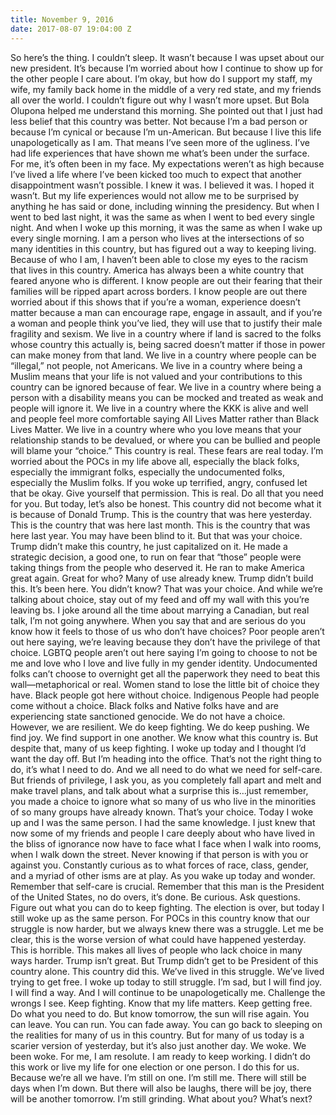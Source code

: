 ```yaml
---
title: November 9, 2016
date: 2017-08-07 19:04:00 Z
---
```


So here’s the thing. I couldn’t sleep. It wasn’t because I was upset about our new president. It’s because I’m worried about how I continue to show up for the other people I care about. I’m okay, but how do I support my staff, my wife, my family back home in the middle of a very red state, and my friends all over the world.
I couldn’t figure out why I wasn’t more upset. But Bola Olupona helped me understand this morning. She pointed out that I just had less belief that this country was better. Not because I’m a bad person or because I’m cynical or because I’m un-American. But because I live this life unapologetically as I am. That means I’ve seen more of the ugliness. I’ve had life experiences that have shown me what’s been under the surface. For me, it’s often been in my face. My expectations weren’t as high because I’ve lived a life where I’ve been kicked too much to expect that another disappointment wasn’t possible. I knew it was. I believed it was. I hoped it wasn’t. But my life experiences would not allow me to be surprised by anything he has said or done, including winning the presidency.
But when I went to bed last night, it was the same as when I went to bed every single night. And when I woke up this morning, it was the same as when I wake up every single morning. I am a person who lives at the intersections of so many identities in this country, but has figured out a way to keeping living. Because of who I am, I haven’t been able to close my eyes to the racism that lives in this country. America has always been a white country that feared anyone who is different. I know people are out their fearing that their families will be ripped apart across borders. I know people are out there worried about if this shows that if you’re a woman, experience doesn’t matter because a man can encourage rape, engage in assault, and if you’re a woman and people think you’ve lied, they will use that to justify their male fragility and sexism. We live in a country where if land is sacred to the folks whose country this actually is, being sacred doesn’t matter if those in power can make money from that land. We live in a country where people can be “illegal,” not people, not Americans. We live in a country where being a Muslim means that your life is not valued and your contributions to this country can be ignored because of fear. We live in a country where being a person with a disability means you can be mocked and treated as weak and people will ignore it. We live in a country where the KKK is alive and well and people feel more comfortable saying All Lives Matter rather than Black Lives Matter. We live in a country where who you love means that your relationship stands to be devalued, or where you can be bullied and people will blame your “choice.” This country is real. These fears are real today. I’m worried about the POCs in my life above all, especially the black folks, especially the immigrant folks, especially the undocumented folks, especially the Muslim folks. If you woke up terrified, angry, confused let that be okay. Give yourself that permission. This is real.
Do all that you need for you. But today, let’s also be honest.
This country did not become what it is because of Donald Trump. This is the country that was here yesterday. This is the country that was here last month. This is the country that was here last year. You may have been blind to it. But that was your choice. Trump didn’t make this country, he just capitalized on it. He made a strategic decision, a good one, to run on fear that “those” people were taking things from the people who deserved it. He ran to make America great again. Great for who? Many of use already knew. Trump didn’t build this. It’s been here. You didn’t know? That was your choice.
And while we’re talking about choice, stay out of my feed and off my wall with this you’re leaving bs. I joke around all the time about marrying a Canadian, but real talk, I’m not going anywhere. When you say that and are serious do you know how it feels to those of us who don’t have choices? Poor people aren’t out here saying, we’re leaving because they don’t have the privilege of that choice. LGBTQ people aren’t out here saying I’m going to choose to not be me and love who I love and live fully in my gender identity. Undocumented folks can’t choose to overnight get all the paperwork they need to beat this wall—metaphorical or real. Women stand to lose the little bit of choice they have. Black people got here without choice. Indigenous People had people come without a choice. Black folks and Native folks have and are experiencing state sanctioned genocide. We do not have a choice.
However, we are resilient. We do keep fighting. We do keep pushing. We find joy. We find support in one another. We know what this country is. But despite that, many of us keep fighting. I woke up today and I thought I’d want the day off. But I’m heading into the office. That’s not the right thing to do, it’s what I need to do. And we all need to do what we need for self-care.
But friends of privilege, I ask you, as you completely fall apart and melt and make travel plans, and talk about what a surprise this is…just remember, you made a choice to ignore what so many of us who live in the minorities of so many groups have already known. That’s your choice. Today I woke up and I was the same person. I had the same knowledge. I just knew that now some of my friends and people I care deeply about who have lived in the bliss of ignorance now have to face what I face when I walk into rooms, when I walk down the street. Never knowing if that person is with you or against you. Constantly curious as to what forces of race, class, gender, and a myriad of other isms are at play.
As you wake up today and wonder. Remember that self-care is crucial. Remember that this man is the President of the United States, no do overs, it’s done. Be curious. Ask questions. Figure out what you can do to keep fighting. The election is over, but today I still woke up as the same person. For POCs in this country know that our struggle is now harder, but we always knew there was a struggle. Let me be clear, this is the worse version of what could have happened yesterday. This is horrible. This makes all lives of people who lack choice in many ways harder. Trump isn’t great. But Trump didn’t get to be President of this country alone. This country did this. We’ve lived in this struggle. We’ve lived trying to get free. I woke up today to still struggle. I’m sad, but I will find joy. I will find a way. And I will continue to be unapologetically me. Challenge the wrongs I see. Keep fighting. Know that my life matters. Keep getting free. Do what you need to do. But know tomorrow, the sun will rise again. You can leave. You can run. You can fade away. You can go back to sleeping on the realities for many of us in this country. But for many of us today is a scarier version of yesterday, but it’s also just another day. We woke. We been woke.
For me, I am resolute. I am ready to keep working. I didn’t do this work or live my life for one election or one person. I do this for us. Because we’re all we have. I’m still on one. I’m still me. There will still be days when I’m down. But there will also be laughs, there will be joy, there will be another tomorrow. I’m still grinding.
What about you? What’s next?

